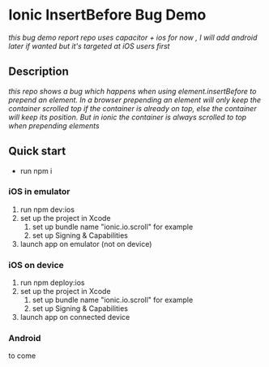 # Ionic InsertBefore Bug Demo

*this bug demo report repo uses capacitor + ios for now , I will add android later if wanted but it's targeted at iOS users first*

## Description
*this repo shows a bug which happens when using element.insertBefore to prepend an element. In a browser prepending an element will only keep the container scrolled top if the container is already on top, else the container will keep its position. But in ionic the container is always scrolled to top when prepending elements*

## Quick start

* run npm i

### iOS in emulator
1. run npm dev:ios
2. set up the project in Xcode
   1. set up bundle name "ionic.io.scroll" for example
   2. set up Signing & Capabilities
3. launch app on emulator (not on device)

### iOS on device
1. run npm deploy:ios
2. set up the project in Xcode
   1. set up bundle name "ionic.io.scroll" for example
   2. set up Signing & Capabilities
3. launch app on connected device

### Android
to come

